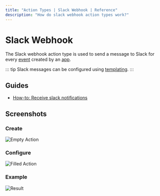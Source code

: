 ```yaml
---
title: "Action Types | Slack Webhook | Reference"
description: "How do slack webhook action types work?"
---
```


# Slack Webhook

The Slack webhook action type is used to send a message to Slack for every [event](/reference/events/) created by an [app](/reference/apps/).

::: tip
Slack messages can be configured using [templating](/reference/templating/).
:::

## Guides

* [How-to: Receive slack notifications](/how-to/receive-slack-notifications/)

## Screenshots

### Create

![Empty Action](/images/modals/office-create-action-slack.png)

### Configure

![Filled Action](/images/modals/office-create-action-slack-filled.png)

### Example

![Result](/images/actions/personal-office-coffee-machine-slack.png)

